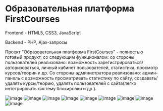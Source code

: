 # Образовательная платформа FirstCourses
Frontend - HTML5, CSS3, JavaScript

Backend - PHP, Ajax-запросы

Проект "Образовательная платформа FirstCourses" - полностью готовый продукт, со следующим функционалом: со стороны пользователей реализовано: возможность зарегистрироваться/авторизоваться, личный кабинет пользователей, статистика, просмотр курсов/теории и др. Cо стороны администратора реализовано: админ-панель с возможность просматривать статистику по сайту, создавать/удалять курсы/теорию, удалять пользователей с сайта(легко интегрировать систему блокировки и др.).

![image](https://github.com/sk1wz/Educational_Platform/assets/78929376/c3b6f385-d08b-4e9d-a416-99c7b87736c6)
![image](https://github.com/user-attachments/assets/a8860a2e-41b6-4749-9ad1-9230fb3ab26d)
![image](https://github.com/user-attachments/assets/44f21221-3478-4abf-8c49-df72f62f8a8a)
![image](https://github.com/user-attachments/assets/32cd50dd-4bf5-4200-afb1-30ed5fdd2ce9)
![image](https://github.com/user-attachments/assets/b5a855d1-12cd-40d1-980a-e09521f375d7)
![image](https://github.com/user-attachments/assets/8458dfac-3bc0-48d1-88e2-08e285d7b888)
![image](https://github.com/user-attachments/assets/5589440e-8ec7-4109-9892-9b6ba00b243a)
![image](https://github.com/user-attachments/assets/07a9cf4d-d122-47aa-ba76-d094fbf9039b)
![image](https://github.com/user-attachments/assets/21406c0a-f250-4403-b351-7956829ee95c)


